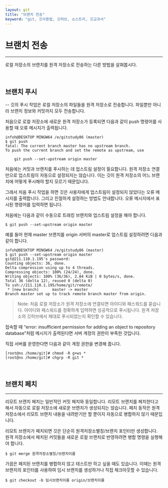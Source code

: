 ```yaml
---
layout: git
title: "브랜치 전송"
keyword: "git, 깃사용법, 깃허브, 소스트리, 깃교과서"
---
```


# 브랜치 전송
---
로컬 저장소의 브랜치를 원격 저장소로 전송하는 다른 방법을 살펴봅시다.  

<br>
<a name="1"></a>

## 브랜치 푸시
--
깃의 푸시 작업은 로컬 저장소의 파일들을 원격 저장소로 전송합니다. 파일뿐만 아니라 브랜치 정보와 커밋까지 모두 전송합니다.  

처음으로 로컬 저장소에 새로운 원격 저장소가 등록되면 다음과 같이 push 명령어를 사용할 때 오류 메시지가 출력됩니다.  

```
infoh@DESKTOP MINGW64 /e/gitstudy06 (master)
$ git push
fatal: The current branch master has no upstream branch.
To push the current branch and set the remote as upstream, use

    git push --set-upstream origin master
```

처음에는 커밋과 브랜치를 푸시하는 데 업스트림 설정이 필요합니다. 원격 저장소 연결만으로 업스트림이 자동으로 설정되지는 않습니다. 이는 깃이 원격 저장소의 어느 브랜치에 어떻게 푸시해야 할지 모르기 때문입니다.  

그래서 처음 푸시 작업을 하면 깃은 사용자에게 업스트림이 설정되지 않았다는 오류 메시지를 출력합니다. 그리고 친절하게 설정하는 방법도 안내합니다. 오류 메시지에서 표시된 명령어를 입력하면 됩니다.  

처음에는 다음과 같이 수동으로 트래킹 브랜치와 업스트림 설정을 해야 합니다.  

```
$ git push --set-upstream origin master
```

예를 들어 현재 master 브랜치를 origin 서버의 master로 업스트림 설정하려면 다음과 같이 합니다.  

```
infoh@DESKTOP MINGW64 /e/gitstudy06 (master)
$ git push --set-upstream origin master
git@211.110.1.195's password:
Counting objects: 36, done.
Delta compression using up to 4 threads.
Compressing objects: 100% (24/24), done.
Writing objects: 100% (36/36), 2.84 KiB | 0 bytes/s, done.
Total 36 (delta 12), reused 0 (delta 0)
To ssh://211.110.1.195/home/git/remote/
 * [new branch]      master -> master
Branch master set up to track remote branch master from origin.
```

>Note: 처음 로컬 저장소가 원격 저장소에 연결되면 아이디와 패스워드를 묻습니다. 아이디와 패스워드를 정확하게 입력하면 성공적으로 푸시됩니다. 원격 저장소의 깃허브에서 제대로 푸시되었는지 확인할 수 있습니다.

접속할 때 “error: insufficient permission for adding an object to repository database”처럼 메시지가 출력된다면 서버 계정의 권한이 부족한 것입니다.

직접 서버를 운영한다면 다음과 같이 계정 권한을 변경해 줍니다.

```
[root@ns /home/git]# chmod -R g+ws *
[root@ns /home/git]# chgrp -R git *
```

<br>
<a name="2"></a>
 
## 브랜치 페치
---
리모트 브랜치 페치는 일반적인 커밋 페치와 동일합니다. 리모트 브랜치를 페치한다고 해서 자동으로 로컬 저장소에 새로운 브랜치가 생성되지는 않습니다. 페치 동작은 원격 저장소에서 리모트 브랜치 내용을 내려받기만 할 뿐이지 자동으로 병합하지 않기 때문입니다.  

리모트 브랜치가 페치되면 깃은 단순히 원격저장소별칭/브랜치 포인터만 생성합니다. 원격 저장소에서 페치된 커밋들을 새로운 로컬 브랜치로 반영하려면 병합 명령을 실행해야 합니다.  

```
$ git merge 원격저장소별칭/브랜치이름
```

가끔은 페치된 브랜치를 병합하지 않고 테스트만 하고 싶을 때도 있습니다. 이때는 원격 브랜치의 포인터를 사용하여 임시 브랜치를 생성하거나 직접 체크아웃할 수 있습니다.  

```
$ git checkout -b 임시브랜치이름 origin/브랜치이름
```

<br><br>